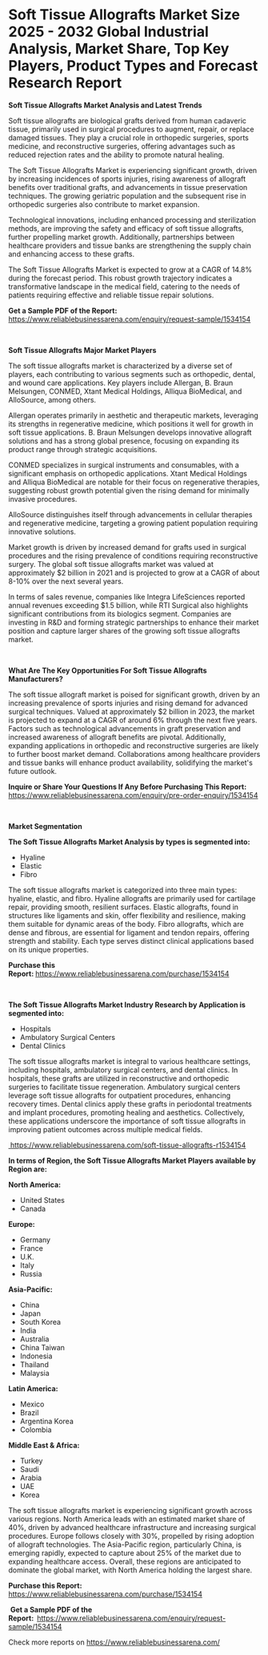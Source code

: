 <p><h1>Soft Tissue Allografts Market Size 2025 - 2032 Global Industrial Analysis, Market Share, Top Key Players, Product Types and Forecast Research Report</h1></p><p><strong>Soft Tissue Allografts Market Analysis and Latest Trends</strong></p>
<p><p>Soft tissue allografts are biological grafts derived from human cadaveric tissue, primarily used in surgical procedures to augment, repair, or replace damaged tissues. They play a crucial role in orthopedic surgeries, sports medicine, and reconstructive surgeries, offering advantages such as reduced rejection rates and the ability to promote natural healing.</p><p>The Soft Tissue Allografts Market is experiencing significant growth, driven by increasing incidences of sports injuries, rising awareness of allograft benefits over traditional grafts, and advancements in tissue preservation techniques. The growing geriatric population and the subsequent rise in orthopedic surgeries also contribute to market expansion. </p><p>Technological innovations, including enhanced processing and sterilization methods, are improving the safety and efficacy of soft tissue allografts, further propelling market growth. Additionally, partnerships between healthcare providers and tissue banks are strengthening the supply chain and enhancing access to these grafts.</p><p>The Soft Tissue Allografts Market is expected to grow at a CAGR of 14.8% during the forecast period. This robust growth trajectory indicates a transformative landscape in the medical field, catering to the needs of patients requiring effective and reliable tissue repair solutions.</p></p>
<p><strong>Get a Sample PDF of the Report:&nbsp;</strong> <a href="https://www.reliablebusinessarena.com/enquiry/request-sample/1534154?utm_campaign=3076&utm_medium=2&utm_source=Github&utm_content=ia&utm_term=03032025&utm_id=soft-tissue-allografts">https://www.reliablebusinessarena.com/enquiry/request-sample/1534154</a></p>
<p>&nbsp;</p>
<p><strong>Soft Tissue Allografts Major Market Players</strong></p>
<p><p>The soft tissue allografts market is characterized by a diverse set of players, each contributing to various segments such as orthopedic, dental, and wound care applications. Key players include Allergan, B. Braun Melsungen, CONMED, Xtant Medical Holdings, Alliqua BioMedical, and AlloSource, among others. </p><p>Allergan operates primarily in aesthetic and therapeutic markets, leveraging its strengths in regenerative medicine, which positions it well for growth in soft tissue applications. B. Braun Melsungen develops innovative allograft solutions and has a strong global presence, focusing on expanding its product range through strategic acquisitions. </p><p>CONMED specializes in surgical instruments and consumables, with a significant emphasis on orthopedic applications. Xtant Medical Holdings and Alliqua BioMedical are notable for their focus on regenerative therapies, suggesting robust growth potential given the rising demand for minimally invasive procedures. </p><p>AlloSource distinguishes itself through advancements in cellular therapies and regenerative medicine, targeting a growing patient population requiring innovative solutions. </p><p>Market growth is driven by increased demand for grafts used in surgical procedures and the rising prevalence of conditions requiring reconstructive surgery. The global soft tissue allografts market was valued at approximately $2 billion in 2021 and is projected to grow at a CAGR of about 8-10% over the next several years. </p><p>In terms of sales revenue, companies like Integra LifeSciences reported annual revenues exceeding $1.5 billion, while RTI Surgical also highlights significant contributions from its biologics segment. Companies are investing in R&D and forming strategic partnerships to enhance their market position and capture larger shares of the growing soft tissue allografts market.</p></p>
<p>&nbsp;</p>
<p><strong>What Are The Key Opportunities For Soft Tissue Allografts Manufacturers?</strong></p>
<p><p>The soft tissue allograft market is poised for significant growth, driven by an increasing prevalence of sports injuries and rising demand for advanced surgical techniques. Valued at approximately $2 billion in 2023, the market is projected to expand at a CAGR of around 6% through the next five years. Factors such as technological advancements in graft preservation and increased awareness of allograft benefits are pivotal. Additionally, expanding applications in orthopedic and reconstructive surgeries are likely to further boost market demand. Collaborations among healthcare providers and tissue banks will enhance product availability, solidifying the market's future outlook.</p></p>
<p><strong>Inquire or Share Your Questions If Any Before Purchasing This Report:</strong> <a href="https://www.reliablebusinessarena.com/enquiry/pre-order-enquiry/1534154?utm_campaign=3076&utm_medium=2&utm_source=Github&utm_content=ia&utm_term=03032025&utm_id=soft-tissue-allografts">https://www.reliablebusinessarena.com/enquiry/pre-order-enquiry/1534154</a></p>
<p>&nbsp;</p>
<p><strong>Market Segmentation</strong></p>
<p><strong>The Soft Tissue Allografts Market Analysis by types is segmented into:</strong></p>
<p><ul><li>Hyaline</li><li>Elastic</li><li>Fibro</li></ul></p>
<p><p>The soft tissue allografts market is categorized into three main types: hyaline, elastic, and fibro. Hyaline allografts are primarily used for cartilage repair, providing smooth, resilient surfaces. Elastic allografts, found in structures like ligaments and skin, offer flexibility and resilience, making them suitable for dynamic areas of the body. Fibro allografts, which are dense and fibrous, are essential for ligament and tendon repairs, offering strength and stability. Each type serves distinct clinical applications based on its unique properties.</p></p>
<p><strong>Purchase this Report:&nbsp;</strong><a href="https://www.reliablebusinessarena.com/purchase/1534154?utm_campaign=3076&utm_medium=2&utm_source=Github&utm_content=ia&utm_term=03032025&utm_id=soft-tissue-allografts">https://www.reliablebusinessarena.com/purchase/1534154</a></p>
<p>&nbsp;</p>
<p><strong>The Soft Tissue Allografts Market Industry Research by Application is segmented into:</strong></p>
<p><ul><li>Hospitals</li><li>Ambulatory Surgical Centers</li><li>Dental Clinics</li></ul></p>
<p><p>The soft tissue allografts market is integral to various healthcare settings, including hospitals, ambulatory surgical centers, and dental clinics. In hospitals, these grafts are utilized in reconstructive and orthopedic surgeries to facilitate tissue regeneration. Ambulatory surgical centers leverage soft tissue allografts for outpatient procedures, enhancing recovery times. Dental clinics apply these grafts in periodontal treatments and implant procedures, promoting healing and aesthetics. Collectively, these applications underscore the importance of soft tissue allografts in improving patient outcomes across multiple medical fields.</p></p>
<p><a href="https://www.reliablebusinessarena.com/soft-tissue-allografts-r1534154?utm_campaign=3076&utm_medium=2&utm_source=Github&utm_content=ia&utm_term=03032025&utm_id=soft-tissue-allografts">&nbsp;https://www.reliablebusinessarena.com/soft-tissue-allografts-r1534154</a></p>
<p><strong>In terms of Region, the Soft Tissue Allografts Market Players available by Region are:</strong></p>
<p>
    <p> <strong> North America: </strong>
        <ul>
            <li>United States</li>
            <li>Canada</li>
        </ul>
        </p> 
    <p> <strong> Europe: </strong>
        <ul>
            <li>Germany</li>
            <li>France</li>
            <li>U.K.</li>
            <li>Italy</li>
            <li>Russia</li>
        </ul>
        </p> 
    <p> <strong> Asia-Pacific: </strong>
        <ul>
            <li>China</li>
            <li>Japan</li>
            <li>South Korea</li>
            <li>India</li>
            <li>Australia</li>
            <li>China Taiwan</li>
            <li>Indonesia</li>
            <li>Thailand</li>
            <li>Malaysia</li>
        </ul>
        </p> 
    <p> <strong> Latin America: </strong>
        <ul>
            <li>Mexico</li>
            <li>Brazil</li>
            <li>Argentina Korea</li>
            <li>Colombia</li>
        </ul>
        </p> 
    <p> <strong> Middle East & Africa: </strong>
        <ul>
            <li>Turkey</li>
            <li>Saudi</li>
            <li>Arabia</li>
            <li>UAE</li>
            <li>Korea</li>
        </ul>
    </p>
    </p>
<p><p>The soft tissue allografts market is experiencing significant growth across various regions. North America leads with an estimated market share of 40%, driven by advanced healthcare infrastructure and increasing surgical procedures. Europe follows closely with 30%, propelled by rising adoption of allograft technologies. The Asia-Pacific region, particularly China, is emerging rapidly, expected to capture about 25% of the market due to expanding healthcare access. Overall, these regions are anticipated to dominate the global market, with North America holding the largest share.</p></p>
<p><strong>Purchase this Report: </strong><a href="https://www.reliablebusinessarena.com/purchase/1534154?utm_campaign=3076&utm_medium=2&utm_source=Github&utm_content=ia&utm_term=03032025&utm_id=soft-tissue-allografts">https://www.reliablebusinessarena.com/purchase/1534154</a></p>
<p>&nbsp;<strong>Get a Sample PDF of the Report:&nbsp;&nbsp;</strong><a href="https://www.reliablebusinessarena.com/enquiry/request-sample/1534154?utm_campaign=3076&utm_medium=2&utm_source=Github&utm_content=ia&utm_term=03032025&utm_id=soft-tissue-allografts">https://www.reliablebusinessarena.com/enquiry/request-sample/1534154</a></p>
<p><strong></strong></p>
<p>Check more reports on <a href="https://www.reliablebusinessarena.com/?utm_campaign=3076&utm_medium=2&utm_source=Github&utm_content=ia&utm_term=03032025&utm_id=soft-tissue-allografts">https://www.reliablebusinessarena.com/</a></p>
